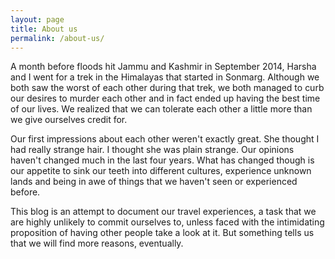 ```yaml
---
layout: page
title: About us
permalink: /about-us/
---
```


A month before floods hit Jammu and Kashmir in September 2014, Harsha and I went for a trek in the Himalayas that started in Sonmarg. Although we both saw the worst of each other during that trek, we both managed to curb our desires to murder each other and in fact ended up having the best time of our lives. We realized that we can tolerate each other a little more than we give ourselves credit for. 

Our first impressions about each other weren't exactly great. She thought I had really strange hair. I thought she was plain strange. Our opinions haven't changed much in the last four years. What has changed though is our appetite to sink our teeth into different cultures, experience unknown lands and being in awe of things that we haven't seen or experienced before. 

This blog is an attempt to document our travel experiences, a task that we are highly unlikely to commit ourselves to, unless faced with the intimidating proposition of having other people take a look at it. But something tells us that we will find more reasons, eventually.

     